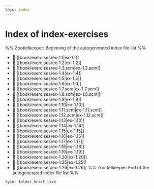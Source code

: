```yaml
---
tags: index
---
```


# Index of index-exercises

%% Zoottelkeeper: Beginning of the autogenerated index file list  %%
- 📄 [[book/exercises/ex-1.1|ex-1.1]]
- 📄 [[book/exercises/ex-1.2|ex-1.2]]
- 📄 [[book/exercises/ex-1.3.scm|ex-1.3.scm]]
- 📄 [[book/exercises/ex-1.4|ex-1.4]]
- 📄 [[book/exercises/ex-1.5|ex-1.5]]
- 📄 [[book/exercises/ex-1.6|ex-1.6]]
- 📄 [[book/exercises/ex-1.7.scm|ex-1.7.scm]]
- 📄 [[book/exercises/ex-1.8.scm|ex-1.8.scm]]
- 📄 [[book/exercises/ex-1.9|ex-1.9]]
- 📄 [[book/exercises/ex-1.10|ex-1.10]]
- 📄 [[book/exercises/ex-1.11.scm|ex-1.11.scm]]
- 📄 [[book/exercises/ex-1.12.scm|ex-1.12.scm]]
- 📄 [[book/exercises/ex-1.13|ex-1.13]]
- 📄 [[book/exercises/ex-1.14|ex-1.14]]
- 📄 [[book/exercises/ex-1.15|ex-1.15]]
- 📄 [[book/exercises/ex-1.16|ex-1.16]]
- 📄 [[book/exercises/ex-1.17|ex-1.17]]
- 📄 [[book/exercises/ex-1.18|ex-1.18]]
- 📄 [[book/exercises/ex-1.19|ex-1.19]]
- 📄 [[book/exercises/ex-1.20|ex-1.20]]
- 📄 [[book/exercises/ex-1.25|ex-1.25]]
- 📄 [[book/exercises/ex-1.26|ex-1.26]]
%% Zoottelkeeper: End of the autogenerated index file list  %%

```ccard
type: folder_brief_live
```